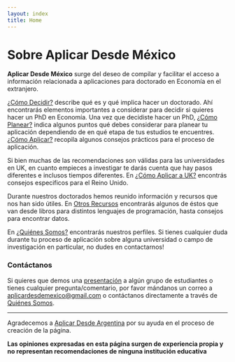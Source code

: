 ```yaml
---
layout: index
title: Home
---
```


# Sobre Aplicar Desde México

**Aplicar Desde México** surge del deseo de compilar y facilitar el acceso a información relacionada a aplicaciones para doctorado en Economía en el extranjero.

[¿Cómo Decidir?](/comodecidir) describe qué es y qué implica hacer un doctorado. Ahí encontrarás elementos importantes a considerar para decidir si quieres hacer un PhD en Economía. Una vez que decidiste hacer un PhD, [¿Cómo Planear?](/comoplanear) indica algunos puntos qué debes considerar para planear tu aplicación dependiendo de en qué etapa de tus estudios te encuentres. [¿Cómo Aplicar?](/comoaplicar) recopila algunos consejos prácticos para el proceso de aplicación.


Si bien muchas de las recomendaciones son válidas para las universidades en UK, en cuanto empieces a investigar te darás cuenta que hay pasos diferentes e inclusos tiempos diferentes. En [¿Cómo Aplicar a UK?](/comoaplicarUK) encontrás consejos especificos para el Reino Unido.



Durante nuestros doctorados hemos reunido información y recursos que nos han sido útiles. En [Otros Recursos](/otrosrecursos) encontrarás algunos de éstos que van desde libros para distintos lenguajes de programación, hasta consejos para encontrar datos.


En [¿Quiénes Somos?](/quienessomos) encontrarás nuestros perfiles. Si tienes cualquier duda durante tu proceso de aplicación sobre alguna universidad o campo de investigación en particular, no dudes en contactarnos!

### Contáctanos

Si quieres que demos una [presentación](/assets/archivos/PhDEconomiaPresentacion.pdf) a algún grupo de estudiantes o tienes cualquier pregunta/comentario, por favor mándanos un correo a [aplicardesdemexico@gmail.com](mailto:aplicardesdemexico@gmail.com) o contáctanos directamente a través de [Quiénes Somos](/quienessomos).

---

Agradecemos a [Aplicar Desde Argentina](https://aplicardesdeargentina.weebly.com/) por su ayuda en el proceso de creación de la página.

**Las opiniones expresadas en esta página surgen de experiencia propia y no representan recomendaciones de ninguna institución educativa**
